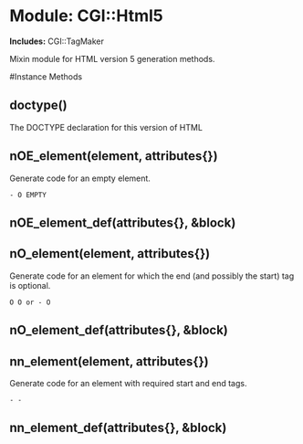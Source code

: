 # Module: CGI::Html5
    
**Includes:** CGI::TagMaker
  

Mixin module for HTML version 5 generation methods.



#Instance Methods
## doctype() [](#method-i-doctype)
The DOCTYPE declaration for this version of HTML

## nOE_element(element, attributes{}) [](#method-i-nOE_element)
Generate code for an empty element.

    - O EMPTY

## nOE_element_def(attributes{}, &block) [](#method-i-nOE_element_def)

## nO_element(element, attributes{}) [](#method-i-nO_element)
Generate code for an element for which the end (and possibly the start) tag is
optional.

    O O or - O

## nO_element_def(attributes{}, &block) [](#method-i-nO_element_def)

## nn_element(element, attributes{}) [](#method-i-nn_element)
Generate code for an element with required start and end tags.

    - -

## nn_element_def(attributes{}, &block) [](#method-i-nn_element_def)

